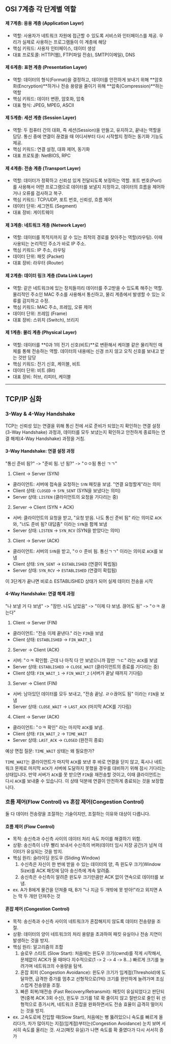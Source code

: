 ## OSI 7계층 각 단계별 역할
#### 제 7계층: 응용 계층 (Application Layer)
- 역할: 사용자가 네트워크 자원에 접근할 수 있도록 서비스와 인터페이스를 제공. 우리가 실제로 사용하는 프로그램들이 이 계층에 해당
- 핵심 키워드: 사용자 인터페이스, 데이터 생성
- 대표 프로토콜: HTTP(웹), FTP(파일 전송), SMTP(이메일), DNS

#### 제 6계층: 표현 계층 (Presentation Layer)
- 역할: 데이터의 형식(Format)을 결정하고, 데이터를 안전하게 보내기 위해 **암호화(Encryption)**하거나 전송 용량을 줄이기 위해 **압축(Compression)**하는 역할
- 핵심 키워드: 데이터 변환, 암호화, 압축
- 대표 형식: JPEG, MPEG, ASCII

#### 제 5계층: 세션 계층 (Session Layer)
- 역할: 두 컴퓨터 간의 대화, 즉 세션(Session)을 만들고, 유지하고, 끝내는 역할을 담당. 통신 중에 연결이 끊겼을 때 어디서부터 다시 시작할지 정하는 동기화 기능도 제공.
- 핵심 키워드: 연결 설정, 대화 제어, 동기화
- 대표 프로토콜: NetBIOS, RPC

#### 제 4계층: 전송 계층 (Transport Layer)
- 역할: 데이터가 정확하고 신뢰성 있게 전달되도록 보장하는 역할. 포트 번호(Port)를 사용해서 어떤 프로그램으로 데이터를 보낼지 지정하고, 데이터의 흐름을 제어하거나 오류를 검사하고 복구.
- 핵심 키워드: TCP/UDP, 포트 번호, 신뢰성, 흐름 제어
- 데이터 단위: 세그먼트 (Segment)
- 대표 장비: 게이트웨이

#### 제 3계층: 네트워크 계층 (Network Layer)
- 역할: 데이터를 목적지까지 갈 수 있는 최적의 경로를 찾아주는 역할(라우팅). 이때 사용되는 논리적인 주소가 바로 IP 주소.
- 핵심 키워드: IP 주소, 라우팅
- 데이터 단위: 패킷 (Packet)
- 대표 장비: 라우터 (Router)

#### 제 2계층: 데이터 링크 계층 (Data Link Layer)
- 역할: 같은 네트워크에 있는 장치들끼리 데이터를 주고받을 수 있도록 해주는 역할. 물리적인 주소인 MAC 주소를 사용해서 통신하고, 물리 계층에서 발생할 수 있는 오류를 감지하고 수정.
- 핵심 키워드: MAC 주소, 프레임, 오류 제어
- 데이터 단위: 프레임 (Frame)
- 대표 장비: 스위치 (Switch), 브리지

#### 제 1계층: 물리 계층 (Physical Layer)
- 역할: 데이터를 **0과 1의 전기 신호(비트)**로 변환해서 케이블 같은 물리적인 매체를 통해 전송하는 역할. 데이터의 내용에는 신경 쓰지 않고 오직 신호를 보내고 받는 것만 담당
- 핵심 키워드: 전기 신호, 케이블, 비트
- 데이터 단위: 비트 (Bit)
- 대표 장비: 허브, 리피터, 케이블

---

## TCP/IP 심화
### 3-Way & 4-Way Handshake
TCP는 신뢰성 있는 연결을 위해 통신 전에 서로 준비가 되었는지 확인하는 연결 설정(3-Way Handshake) 과정과, 데이터를 모두 보냈는지 확인하고 안전하게 종료하는 연결 해제(4-Way Handshake) 과정을 거침.

#### 3-Way Handshake: 연결 설정 과정
"통신 준비 됨?" -> "준비 됨. 넌 됨?" -> "ㅇㅇ됨 통신 ㄱㄱ"

1. Client -> Server (SYN)
- 클라이언트: 서버에 접속을 요청하는 `SYN` 패킷을 보냄. "연결 요청할게"라는 의미
- Client 상태: `CLOSED` -> `SYN_SENT` (SYN을 보냈다는 의미)
- Server 상태: `LISTEN` (클라이언트의 요청을 기다리는 중)

2. Server -> Client (SYN + ACK)
- 서버: 클라이언트의 요청을 받고, "요청 받음. 나도 통신 준비 됨" 라는 의미로 `ACK`와, "너도 준비 됨? 대답좀" 이라는 `SYN`을 함께 보냄
- Server 상태: `LISTEN` -> `SYN_RCV` (SYN을 받았다는 의미)

3. Client -> Server (ACK)
- 클라이언트: 서버의 `SYN`을 받고, "ㅇㅇ 준비 됨. 통신ㄱㄱ" 이라는 의미로 `ACK`를 보냄
- Client 상태: `SYN_SENT` -> `ESTABLISHED` (연결이 확립됨)
- Server 상태: `SYN_RCV` -> `ESTABLISHED` (연결이 확립됨)

이 3단계가 끝나면 비로소 ESTABLISHED 상태가 되어 실제 데이터 전송을 시작

#### 4-Way Handshake: 연결 해제 과정
"나 보낼 거 다 보냄" -> "잠만. 나도 남았음" -> "이제 다 보냄. 끊어도 됨" -> "ㅇㅋ 끊는다"

1. Client -> Server (FIN)
- 클라이언트: "전송 이제 끝낸다." 라는 `FIN`을 보냄
- Client 상태: `ESTABLISHED` -> `FIN_WAIT_1`

2. Server -> Client (ACK)
- 서버: "ㅇㅋ 확인함.  근데 나 아직 다 안 보냈으니까 잠만 ㄱㄷ" 라는 `ACK`를 보냄
- Server 상태: `ESTABLISHED` -> `CLOSE_WAIT` (클라이언트의 종료를 기다리는 중)
- Client 상태: `FIN_WAIT_1` -> `FIN_WAIT_2` (서버가 끝날 때까지 기다림)

3. Server -> Client (FIN)
- 서버: 남아있던 데이터를 모두 보내고, "전송 끝남. ㄹㅇ끊어도 됨" 이라는 `FIN`을 보냄
- Server 상태: `CLOSE_WAIT` -> `LAST_ACK` (마지막 ACK를 기다림)
 
4. Client -> Server (ACK)
- 클라이언트: "ㅇㅋ 확인" 라는 마지막 `ACK`를 보냄.
- Client 상태: `FIN_WAIT_2` -> `TIME_WAIT`
- Server 상태: `LAST_ACK` -> `CLOSED` (완전히 종료)

예상 면접 질문: `TIME_WAIT` 상태는 왜 필요한가?

`TIME_WAIT`는 클라이언트가 마지막 `ACK`를 보낸 후 바로 연결을 닫지 않고, 혹시나 네트워크 문제로 마지막 `ACK`가 서버에 도달하지 못했을 경우를 대비하기 위해 잠시 기다리는 상태입니다. 
만약 서버가 `ACK`를 못 받으면 `FIN`을 재전송할 것이고, 이때 클라이언트는 다시 `ACK`를 보내줄 수 있습니다. 이 상태 덕분에 연결이 안전하게 종료되는 것을 보장합니다.

### 흐름 제어(Flow Control) vs 혼잡 제어(Congestion Control)
둘 다 데이터 전송량을 조절하는 기술이지만, 조절하는 이유와 대상이 다릅니다.

#### 흐름 제어 (Flow Control)
- 목적: 송신측과 수신측 사이의 데이터 처리 속도 차이를 해결하기 위함.
- 상황: 송신측이 너무 빨리 보내서 수신측의 버퍼(데이터 임시 저장 공간)가 넘쳐 데이터가 유실되는 것을 방지.
- 핵심 원리: 슬라이딩 윈도우 (Sliding Window)
    1. 수신측은 자신이 한 번에 받을 수 있는 데이터의 양, 즉 윈도우 크기(Window Size)를 ACK 패킷에 담아 송신측에 계속 알려줌.
    2. 송신측은 수신측이 알려준 윈도우 크기만큼만 ACK 없이 연속으로 데이터를 보냄.
- ex. A가 B에게 물건을 던져줄 때, B가 "나 지금 두 개밖에 못 받아!"라고 외치면 A는 딱 두 개만 던져주는 것

#### 혼잡 제어 (Congestion Control)
- 목적: 송신측과 수신측 사이의 네트워크가 혼잡해지지 않도록 데이터 전송량을 조절.
- 상황: 데이터의 양이 네트워크의 처리 용량을 초과하여 패킷 유실이나 전송 지연이 발생하는 것을 방지.
- 핵심 원리: 알고리즘의 조합
    1. 슬로우 스타트 (Slow Start): 처음에는 윈도우 크기(cwnd)를 작게 시작해서,
       문제없이 ACK가 올 때마다 지수적으로(1 -> 2 -> 4 -> 8...) 빠르게 크기를 늘려가며 네트워크의 수용량을 탐색.
    2. 혼잡 회피 (Congestion Avoidance): 윈도우 크기가 임계점(Threshold)에 도달하면,
       급격한 증가를 멈추고 선형적으로(1씩) 크기를 완만하게 늘려가며 조심스럽게 전송량을 조절.
    3. 빠른 회복/재전송 (Fast Recovery/Retransmit): 패킷이 유실되었다고 판단되면(중복 ACK 3회 수신),
       윈도우 크기를 1로 확 줄이지 않고 절반으로 줄인 뒤 선형적으로 증가시켜,
       네트워크 혼잡을 완화하면서도 전송 효율이 급격히 떨어지는 것을 방지.  
- ex. 고속도로에 진입할 때(Slow Start), 처음에는 뻥 뚫려있으니 속도를 빠르게 올리다가, 차가 많아지는 지점(임계점)부터는(Congestion Avoidance) 눈치 보며 서서히 속도를 올리는 것. 사고(패킷 유실)가 나면 속도를 확 줄였다가 다시 서서히 증가
